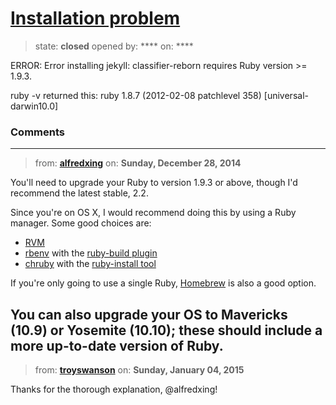 # [Installation problem](https://github.com/jekyll/jekyll-help/issues/220)

> state: **closed** opened by: **** on: ****

ERROR:  Error installing jekyll:
	classifier-reborn requires Ruby version &gt;= 1.9.3.

ruby -v returned this:
ruby 1.8.7 (2012-02-08 patchlevel 358) [universal-darwin10.0]



### Comments

---
> from: [**alfredxing**](https://github.com/jekyll/jekyll-help/issues/220#issuecomment-68216671) on: **Sunday, December 28, 2014**

You&#x27;ll need to upgrade your Ruby to version 1.9.3 or above, though I&#x27;d recommend the latest stable, 2.2.

Since you&#x27;re on OS X, I would recommend doing this by using a Ruby manager. Some good choices are:
 - [RVM](http://rvm.io/)
 - [rbenv](https://github.com/sstephenson/rbenv) with the [ruby-build plugin](https://github.com/sstephenson/ruby-build)
 - [chruby](https://github.com/postmodern/chruby) with the [ruby-install tool](https://github.com/postmodern/ruby-install)

If you&#x27;re only going to use a single Ruby, [Homebrew](brew.sh) is also a good option.

You can also upgrade your OS to Mavericks (10.9) or Yosemite (10.10); these should include a more up-to-date version of Ruby.
---
> from: [**troyswanson**](https://github.com/jekyll/jekyll-help/issues/220#issuecomment-68660192) on: **Sunday, January 04, 2015**

Thanks for the thorough explanation, @alfredxing!
